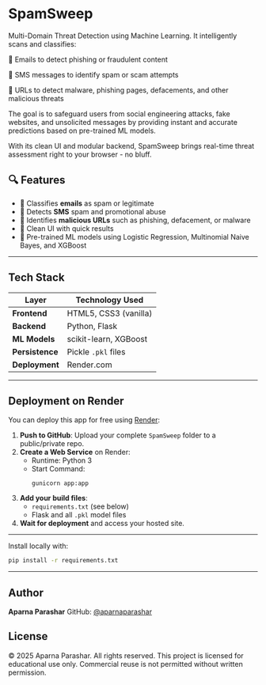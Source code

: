 # SpamSweep
Multi-Domain Threat Detection using Machine Learning. 
It intelligently scans and classifies:

📧 Emails to detect phishing or fraudulent content

💬 SMS messages to identify spam or scam attempts

🔗 URLs to detect malware, phishing pages, defacements, and other malicious threats

The goal is to safeguard users from social engineering attacks, fake websites, and unsolicited messages by providing instant and accurate predictions based on pre-trained ML models.

With its clean UI and modular backend, SpamSweep brings real-time threat assessment right to your browser - no bluff.


## 🔍 Features

- 📧 Classifies **emails** as spam or legitimate
- 💬 Detects **SMS** spam and promotional abuse
- 🔗 Identifies **malicious URLs** such as phishing, defacement, or malware
- 🎯 Clean UI with quick results
- 🧠 Pre-trained ML models using Logistic Regression, Multinomial Naive Bayes, and XGBoost

---

##  Tech Stack

| Layer       | Technology Used        |
|-------------|------------------------|
| **Frontend** | HTML5, CSS3 (vanilla) |
| **Backend**  | Python, Flask         |
| **ML Models**| scikit-learn, XGBoost |
| **Persistence** | Pickle `.pkl` files |
| **Deployment** | Render.com          |

---



##  Deployment on Render

You can deploy this app for free using [Render](https://render.com):

1. **Push to GitHub**: Upload your complete `SpamSweep` folder to a public/private repo.
2. **Create a Web Service** on Render:
   - Runtime: Python 3
   - Start Command:  
     ```
     gunicorn app:app
     ```
3. **Add your build files**:
   - `requirements.txt` (see below)
   - Flask and all `.pkl` model files
4. **Wait for deployment** and access your hosted site.

---


Install locally with:

```bash
pip install -r requirements.txt
```

---

##  Author

**Aparna Parashar**
 GitHub: [@aparnaparashar](https://github.com/aparnaparashar)


## License

© 2025 Aparna Parashar. All rights reserved.
This project is licensed for educational use only. Commercial reuse is not permitted without written permission.

